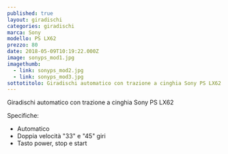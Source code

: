 ```yaml
---
published: true
layout: giradischi
categories: giradischi
marca: Sony
modello: PS LX62
prezzo: 80
date: 2018-05-09T10:19:22.000Z
image: sonyps_mod1.jpg
imagethumb:
  - link: sonyps_mod2.jpg
  - link: sonyps_mod3.jpg
sottotitolo: Giradischi automatico con trazione a cinghia Sony PS LX62
---
```

Giradischi automatico con trazione a cinghia Sony PS LX62

Specifiche:
- Automatico 
- Doppia velocità "33" e "45" giri
- Tasto power, stop e start
